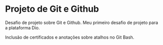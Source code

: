 # Projeto de Git e Github

Desafio de projeto sobre Git e Github. Meu primeiro desafio de projeto para a plataforma Dio.

Inclusão de certificados e anotações sobre atalhos no Git Bash.
